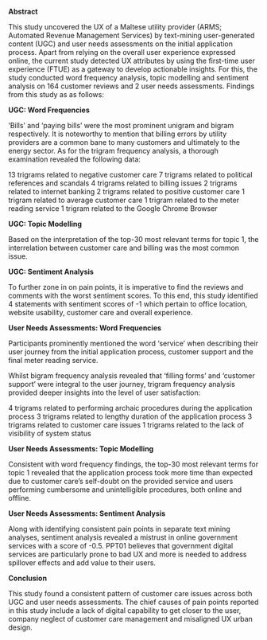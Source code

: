 **Abstract**

This study uncovered the UX of a Maltese utility provider (ARMS; Automated Revenue Management Services) by text-mining user-generated content (UGC) and user needs assessments on the initial application process. Apart from relying on the overall user experience expressed online, the current study detected UX attributes by using the first-time user experience (FTUE) as a gateway to develop actionable insights. For this, the study conducted word frequency analysis, topic modelling and sentiment analysis on 164 customer reviews and 2 user needs assessments. Findings from this study as as follows: 

**UGC: Word Frequencies**

‘Bills’ and ‘paying bills’ were the most prominent unigram and bigram respectively. It is noteworthy to mention that billing errors by utility providers are a common bane to many customers and ultimately to the energy sector. As for the trigram frequency analysis, a thorough examination revealed the following data:

13 trigrams related to negative customer care
7 trigrams related to political references and scandals
4 trigrams related to billing issues
2 trigrams related to internet banking
2 trigrams related to positive customer care
1 trigram related to average customer care
1 trigram related to the meter reading service
1 trigram related to the Google Chrome Browser

**UGC: Topic Modelling**

Based on the interpretation of the top-30 most relevant terms for topic 1, the interrelation between customer care and billing was the most common issue. 

**UGC: Sentiment Analysis**

To further zone in on pain points, it is imperative to find the reviews and comments with the worst sentiment scores. To this end, this study identified 4 statements with sentiment scores of -1 which pertain to office location, website usability, customer care and overall experience. 				
	
**User Needs Assessments: Word Frequencies**

Participants prominently mentioned the word ‘service’ when describing their user journey from the initial application process, customer support and the final meter reading service. 

Whilst bigram frequency analysis revealed that ‘filling forms’ and ‘customer support’ were integral to the user journey, trigram frequency analysis provided deeper insights into the level of user satisfaction:

4 trigrams related to performing archaic procedures during the application process
3 trigrams related to lengthy duration of the application process
3 trigrams related to customer care issues
1 trigrams related to the lack of visibility of system status

**User Needs Assessments: Topic Modelling**

Consistent with word frequency findings, the top-30 most relevant terms for topic 1 revealed that the application process took more time than expected due to customer care’s self-doubt on the provided service and users performing cumbersome and unintelligible procedures, both online and offline. 

**User Needs Assessments: Sentiment Analysis**

Along with identifying consistent pain points in separate text mining analyses, sentiment analysis revealed a mistrust in online government services with a score of -0.5. PPT01 believes that government digital services are particularly prone to bad UX and more is needed to address spillover effects and add value to their users.

**Conclusion**

This study found a consistent pattern of customer care issues across both UGC and user needs assessments. The chief causes of pain points reported in this study include a lack of digital capability to get closer to the user, company neglect of customer care management and misaligned UX urban design.  

			
				
					
				
			
		




				
			
		


